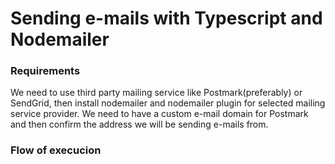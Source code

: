 # Sending e-mails with Typescript and Nodemailer

### Requirements

We need to use third party mailing service like Postmark(preferably) or SendGrid, then install nodemailer and nodemailer plugin for selected mailing service provider.
We need to have a custom e-mail domain for Postmark and then confirm the address we will be sending e-mails from.

### Flow of execucion

